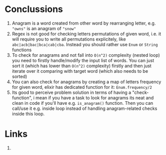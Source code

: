 # Conclussions
1. Anagram is a word created from other word by rearranging letter, e.g. `"owns"` is an anagram of `"snow"`
2. Regex is not good for checking letters permutations of given word, i.e. it will require you to write all permutations explicitely, like `abc|acb|bac|bca|cab|cba`. Instead you should rather use `Enum` or `String` functions
3. To check for anagrams and not fall into `O(n^2)` complexity (nested loop) you need to firstly handle/modify the input list of words. You can just sort it (which has lower than `O(n^2)` complexity) firstly and then just iterate over it comparing with target word (which also needs to be sorted)
4. You can also check for anagrams by creating a map of letters frequency for given word, elixir has dedicated function for it: `Enum.frequency/2`
5. Its good to perceive problem solution in terms of having a "check-function", i mean if you have a task to look for anagrams its neat and clean in code if you'll have e.g. `is_anagram()` function. Then you can call/use it e.g. inside loop instead of handling anagram-related checks inside this loop.

# Links
1. 






